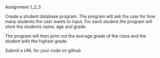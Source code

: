 Assignment 1_2_3

Create a student database program. The program will ask the user for how many students the user wants to input. For each student the program will store the students name, age and grade.

The program will then print out the average grade of the class and the student with the highest grade.

Submit a URL for your code on github